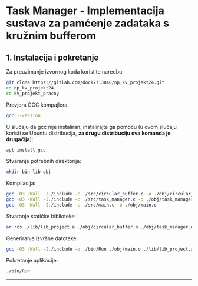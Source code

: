 # Task Manager - Implementacija sustava za pamćenje zadataka s kružnim bufferom

## 1. Instalacija i pokretanje

Za preuzimanje izvornog koda koristite naredbu:
```sh
git clone https://gitlab.com/dock7713840/np_kv_projekt24.git
cd np_kv_projekt24
cd kv_projekt_pracny
```

Provjera GCC kompajlera:
```sh
gcc --version
```
U slučaju da gcc nije instaliran, instalirajte ga pomoću (u ovom slučaju koristi se Ubuntu distribucija, **za drugu distribuciju ova komanda je drugačija**):
```sh
apt install gcc
```

Stvaranje potrebnih direktorija:
```sh
mkdir bin lib obj
```

Kompilacija:
```sh
gcc -O3 -Wall -I./include -c ./src/circular_buffer.c -o ./obj/circular_buffer.o
gcc -O3 -Wall -I./include -c ./src/task_manager.c -o ./obj/task_manager.o
gcc -O3 -Wall -I./include -c ./src/main.c -o ./obj/main.o
```

Stvaranje statičke biblioteke:
```sh
ar rcs ./lib/lib_project.a ./obj/circular_buffer.o ./obj/task_manager.o ./obj/main.o
```

Generiranje izvršne datoteke:
```sh
gcc -O3 -Wall -I./include -o ./bin/Run ./obj/main.o ./lib/lib_project.a
```

Pokretanje aplikacije:
```sh
./bin/Run
```

---
